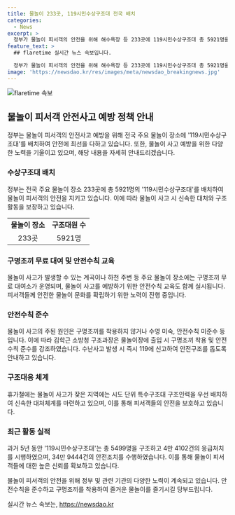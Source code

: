 ```yaml
---
title: 물놀이 233곳, 119시민수상구조대 전국 배치
categories:
  - News
excerpt: >
  정부가 물놀이 피서객의 안전을 위해 해수욕장 등 233곳에 119시민수상구조대 총 5921명을 배치한다. 소방청은 물놀이 장소에 소방공무원 등을 배치하여 순찰활동, 안전지도, 구명조끼 무료 대여소 등을 운영하며 물놀이 사고를 예방하고 빠른 대응을 강조했다. 최근 5년간 5499명을 구조하고 4만 4102건의 응급처치와 34만 9444건의 안전조치를 수행한 119시민수상구조대의 역할을 강조하면서 안전수칙 준수를 촉구했다.
feature_text: >
  ## flaretime 실시간 뉴스 속보입니다.

  정부가 물놀이 피서객의 안전을 위해 해수욕장 등 233곳에 119시민수상구조대 총 5921명을 배치한다. 소방청은 물놀이 장소에 소방공무원 등을 배치하여 순찰활동, 안전지도, 구명조끼 무료 대여소 등을 운영하며 물놀이 사고를 예방하고 빠른 대응을 강조했다. 최근 5년간 5499명을 구조하고 4만 4102건의 응급처치와 34만 9444건의 안전조치를 수행한 119시민수상구조대의 역할을 강조하면서 안전수칙 준수를 촉구했다.
image: 'https://newsdao.kr/res/images/meta/newsdao_breakingnews.jpg'
---
```


<p><img src="https://newsdao.kr/res/images/meta/newsdao_breakingnews.jpg" alt="flaretime 속보" /></p>

<h2 data-ke-size="size26">물놀이 피서객 안전사고 예방 정책 안내</h2>

<p data-ke-size="size16">정부는 물놀이 피서객의 안전사고 예방을 위해 전국 주요 물놀이 장소에 '119시민수상구조대'를 배치하여 안전에 최선을 다하고 있습니다. 또한, 물놀이 사고 예방을 위한 다양한 노력을 기울이고 있으며, 해당 내용을 자세히 안내드리겠습니다.</p>

<h3>수상구조대 배치</h3>

<p data-ke-size="size16">정부는 전국 주요 물놀이 장소 233곳에 총 5921명의 '119시민수상구조대'를 배치하여 물놀이 피서객의 안전을 지키고 있습니다. 이에 따라 물놀이 사고 시 신속한 대처와 구조활동을 보장하고 있습니다.</p>

<table>
  <tr>
    <td style="text-align: center; height: 17px;"><b>물놀이 장소</td>
    <td style="text-align: center; height: 17px;"><b>구조대원 수</td>
  </tr>
  <tr>
    <td style="text-align: center; height: 17px;">233곳</td>
    <td style="text-align: center; height: 17px;">5921명</td>
  </tr>
</table>

<h3>구명조끼 무료 대여 및 안전수칙 교육</h3>

<p data-ke-size="size16">물놀이 사고가 발생할 수 있는 계곡이나 하천 주변 등 주요 물놀이 장소에는 구명조끼 무료 대여소가 운영되며, 물놀이 사고를 예방하기 위한 안전수칙 교육도 함께 실시됩니다. 피서객들께 안전한 물놀이 문화를 확립하기 위한 노력이 진행 중입니다.</p>

<h3>안전수칙 준수</h3>

<p data-ke-size="size16">물놀이 사고의 주된 원인은 구명조끼를 착용하지 않거나 수영 미숙, 안전수칙 미준수 등입니다. 이에 따라 김학근 소방청 구조과장은 물놀이장에 출입 시 구명조끼 착용 및 안전수칙 준수를 강조하였습니다. 수난사고 발생 시 즉시 119에 신고하여 안전구조를 돕도록 안내하고 있습니다.</p>

<h3>구조대응 체계</h3>

<p data-ke-size="size16">휴가철에는 물놀이 사고가 잦은 지역에는 시도 단위 특수구조대 구조인력을 우선 배치하여 신속한 대처체계를 마련하고 있으며, 이를 통해 피서객들의 안전을 보호하고 있습니다.</p>

<h3>최근 활동 실적</h3>

<p data-ke-size="size16">과거 5년 동안 '119시민수상구조대'는 총 5499명을 구조하고 4만 4102건의 응급처치를 시행하였으며, 34만 9444건의 안전조치를 수행하였습니다. 이를 통해 물놀이 피서객들에 대한 높은 신뢰를 확보하고 있습니다.</p>

<p data-ke-size="size16">물놀이 피서객의 안전을 위해 정부 및 관련 기관의 다양한 노력이 계속되고 있습니다. 안전수칙을 준수하고 구명조끼를 착용하여 즐거운 물놀이를 즐기시길 당부드립니다.</p>
실시간 뉴스 속보는, <a href="https://newsdao.kr" rel="dofollow">https://newsdao.kr</a>


